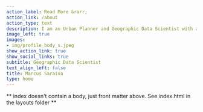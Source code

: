 ```yaml
---
action_label: Read More &rarr;
action_link: /about
action_type: text
description: I am an Urban Planner and Geographic Data Scientist with a PhD from Birkbeck, University of London. My background is in Architecture and Urban Planning, an area in which I hold a Master’s (2010 - 2013) and Bachelor’s (2005 - 2010) degree from the Federal University of Pelotas, Brazil. I also have a background in Computer Science, which I have studied from 2001 to 2004. 
image_left: true
images:
- img/profile_body_s.jpeg
show_action_link: true
show_social_links: true
subtitle: Geographic Data Scientist
text_align_left: false
title: Marcus Saraiva
type: home
---
```


** index doesn't contain a body, just front matter above.
See index.html in the layouts folder **
